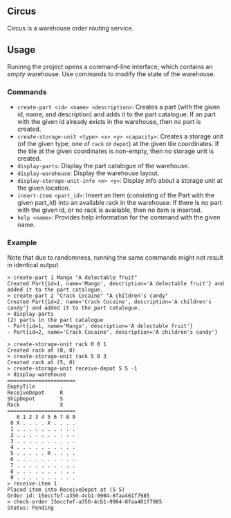 ## Circus

Circus is a warehouse order routing service.

## Usage

Runinng the project opens a command-line interface, which contains an _empty_ warehouse. Use commands to modify the state of the warehouse.

### Commands

- ``create-part <id> <name> <description>``: Creates a part (with the given id, name, and description) and adds it to the part catalogue. If an part with the given id already exists in the warehouse, then no part is created. 
- ``create-storage-unit <type> <x> <y> <capacity>``: Creates a storage unit (of the given type; one of ``rack`` or ``depot``) at the given tile coordinates. If the tile at the given coordinates is non-empty, then no storage unit is created.
- ``display-parts``: Display the part catalogue of the warehouse.
- ``display-warehouse``: Display the warehouse layout.
- ``display-storage-unit-info <x> <y>``: Display info about a storage unit at the given location.
- ``insert-item <part_id>``: Insert an Item (consisting of the Part with the given part_id) into an available rack in the warehouse. If there is no part with the given id, or no rack is available, then no item is inserted.
- ``help <name>``: Provides help information for the command with the given name.

### Example
Note that due to randomness, running the same commands might not result in identical output.
```
> create-part 1 Mango "A delectable fruit"
Created Part{id=1, name='Mango', description='A delectable fruit'} and added it to the part catalogue.
> create-part 2 "Crack Cocaine" "A children's candy"
Created Part{id=2, name='Crack Cocaine', description='A children's candy'} and added it to the part catalogue.
> display-parts
(2) parts in the part catalogue
- Part{id=1, name='Mango', description='A delectable fruit'}
- Part{id=2, name='Crack Cocaine', description='A children's candy'}

> create-storage-unit rack 0 0 1
Created rack at (0, 0)
> create-storage-unit rack 5 0 3
Created rack at (5, 0)
> create-storage-unit receive-depot 5 5 -1
> display-warehouse
======================
EmptyTile        .
ReceiveDepot     R
ShipDepot        S
Rack             X
======================
   0 1 2 3 4 5 6 7 8 9
 0 X . . . . X . . . .
 1 . . . . . . . . . .
 2 . . . . . . . . . .
 3 . . . . . . . . . .
 4 . . . . . . . . . .
 5 . . . . . R . . . .
 6 . . . . . . . . . .
 7 . . . . . . . . . .
 8 . . . . . . . . . .
 9 . . . . . . . . . .
> receive-item 1
Placed item into ReceiveDepot at (5 5)
Order id: 15eccfef-a350-4cb1-9904-8faa461f7985
> check-order 15eccfef-a350-4cb1-9904-8faa461f7985
Status: Pending
```
